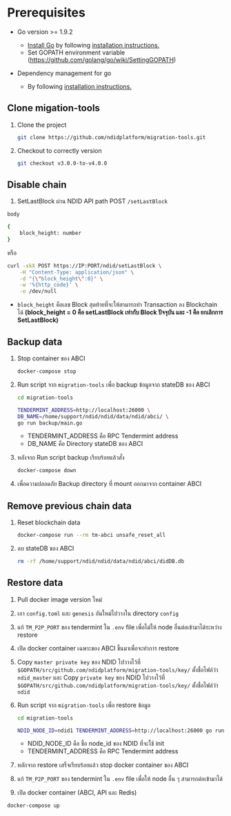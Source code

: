 # Prerequisites

- Go version >= 1.9.2

  - [Install Go](https://golang.org/dl/) by following [installation instructions.](https://golang.org/doc/install)
  - Set GOPATH environment variable (https://github.com/golang/go/wiki/SettingGOPATH)
- Dependency management for go
  - By following [installation instructions.](https://golang.github.io/dep/docs/installation.html)

## Clone migation-tools

1. Clone the project

    ```sh
    git clone https://github.com/ndidplatform/migration-tools.git
    ```

2. Checkout to correctly version

    ```sh
    git checkout v3.0.0-to-v4.0.0
    ```

## Disable chain

1. SetLastBlock ผ่าน NDID API path POST `/setLastBlock`

```sh
body

{
    block_height: number
}
```

หรือ

```sh
curl -skX POST https://IP:PORT/ndid/setLastBlock \
    -H "Content-Type: application/json" \
    -d "{\"block_height\":0}" \
    -w '%{http_code}' \
    -o /dev/null
```

- `block_height` คือเลข Block สุดท้ายที่จะให้สามารถทำ Transaction ลง Blockchain ได้ **(block_height = 0 คือ setLastBlock เท่ากับ Block ปัจจุบัน และ -1 คือ ยกเลิกการ SetLastBlock)**

## Backup data

1. Stop container ของ ABCI

    ```sh
    docker-compose stop
    ```

2. Run script จาก `migration-tools` เพื่อ backup ข้อมูลจาก stateDB ของ ABCI

    ```sh
    cd migration-tools

    TENDERMINT_ADDRESS=http://localhost:26000 \
    DB_NAME=/home/support/ndid/ndid/data/ndid/abci/ \
    go run backup/main.go
    ```

    - TENDERMINT_ADDRESS คือ RPC Tendermint address
    - DB_NAME คือ Directory stateDB ของ ABCI

3. หลังจาก Run script backup เรียบร้อยแล้วสั่ง

    ```sh
    docker-compose down
    ```

4. เพื่อความปลอดภัย Backup directory ที่ mount ออกมาจาก container ABCI

## Remove previous chain data

1. Reset blockchain data

    ```sh
    docker-compose run --rm tm-abci unsafe_reset_all
    ```

2. ลบ stateDB ของ ABCI

    ```sh
    rm -rf /home/support/ndid/ndid/data/ndid/abci/didDB.db
    ```

## Restore data

1. Pull docker image version ใหม่
2. เอา `config.toml` และ `genesis` อันใหม่ไปวางใน directory `config`
3. แก้ `TM_P2P_PORT` ของ tendermint ใน `.env` file เพื่อไม่ให้ node อื่นต่อเข้ามาได้ระหว่าง restore
4. เปิด docker container เฉพาะของ ABCI ขึ้นมาเพื่อจะทำการ restore
5. Copy `master private key` ของ NDID ไปวางไว้ที่ `$GOPATH/src/github.com/ndidplatform/migration-tools/key/` ตั้งชื่อไฟล์ว่า `ndid_master` และ Copy `private key` ของ NDID ไปวางไว้ที่ `$GOPATH/src/github.com/ndidplatform/migration-tools/key/` ตั้งชื่อไฟล์ว่า `ndid`
6. Run script จาก `migration-tools` เพื่อ restore ข้อมูล

    ```sh
    cd migration-tools

    NDID_NODE_ID=ndid1 TENDERMINT_ADDRESS=http://localhost:26000 go run restore/main.go
    ```

    - NDID_NODE_ID คือ ชื่อ node_id ของ NDID ที่จะใช้ init
    - TENDERMINT_ADDRESS คือ RPC Tendermint address

7. หลักจาก restore เสร็จเรียบร้อยแล้ว stop docker container ของ ABCI
8. แก้ `TM_P2P_PORT` ของ tendermint ใน `.env` file เพื่อให้ node อื่น ๆ สามารถต่อเข้ามาได้
9. เปิด docker container (ABCI, API และ Redis)

```sh
docker-compose up
```

